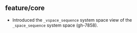 ## feature/core

* Introduced the `_vspace_sequence` system space view of the `_space_sequence`
  system space (gh-7858).
